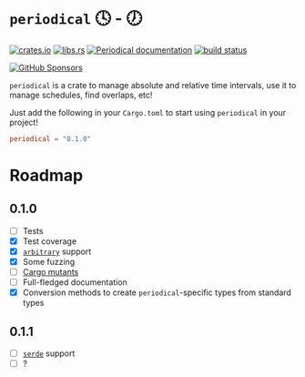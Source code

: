 # `periodical` :clock4: - :clock7:

[![crates.io](https://img.shields.io/crates/v/periodical)](https://crates.io/crates/periodical)
[![libs.rs](https://img.shields.io/badge/libs.rs-periodical-blue)](https://lib.rs/periodical)
[![Periodical documentation](https://docs.rs/periodical/badge.svg)](https://docs.rs/periodical)
[![build status](https://github.com/maeldroem/periodical/actions/workflows/rust.yml/badge.svg?branch=main)](https://github.com/maeldroem/periodical/actions)

[![GitHub Sponsors](https://img.shields.io/badge/Sponsor-%E2%9D%A4-%23db61a2.svg?&logo=github&logoColor=white&labelColor=181717&style=flat-square)](https://github.com/sponsors/maeldroem)

`periodical` is a crate to manage absolute and relative time intervals, use it to manage schedules, find overlaps, etc!

Just add the following in your `Cargo.toml` to start using `periodical` in your project!

```toml
periodical = "0.1.0"
```

# Roadmap

## 0.1.0

- [ ] Tests
- [x] Test coverage
- [x] [`arbitrary`](https://lib.rs/arbitrary) support
- [x] Some fuzzing
- [ ] [Cargo mutants](https://lib.rs/crates/cargo-mutants)
- [ ] Full-fledged documentation
- [x] Conversion methods to create `periodical`-specific types from standard types

## 0.1.1

- [ ] [`serde`](https://lib.rs/serde) support
- [ ] ?
